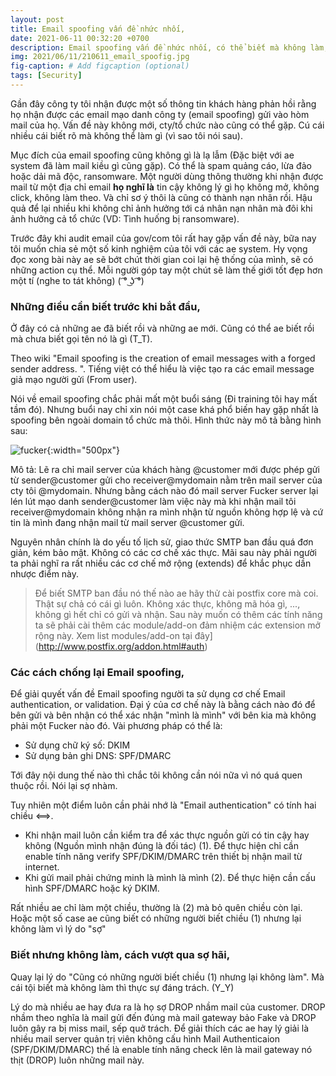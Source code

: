 ```yaml
---
layout: post
title: Email spoofing vấn đề nhức nhối,
date: 2021-06-11 00:32:20 +0700
description: Email spoofing vấn đề nhức nhối, có thể biết mà không làm,
img: 2021/06/11/210611_email_spoofig.jpg
fig-caption: # Add figcaption (optional)
tags: [Security]
---
```


Gần đây công ty tôi nhận được một số thông tin khách hàng phản hồi rằng họ nhận được các email mạo danh công ty (email spoofing) gửi vào hòm mail của họ. Vấn đề này không mới, cty/tổ chức nào cũng có thể gặp. Cú cái nhiều cái biết rõ mà không thể làm gì (vì sao tôi nói sau).

Mục đích của email spoofing cũng không gì là lạ lẫm (Đặc biệt với ae system đã làm mail kiều gì cũng gặp). Có thể là spam quảng cáo, lừa đảo hoặc dải mã độc, ransomware. Một người dùng thông thường khi nhận được mail từ một địa chỉ email **họ nghĩ là** tin cậy không lý gì họ không mở, không click, không làm theo. Và chỉ sơ ý thôi là cũng có thành nạn nhân rồi. Hậu quả để lại nhiều khi không chỉ ảnh hưởng tới cá nhân nạn nhân mà đôi khi ảnh hưởng cả tổ chức (VD: Tình huống bị ransomware).

Trước đây khi audit email của gov/com tôi rất hay gặp vấn đề này, bữa nay tôi muốn chia sẻ một số kinh nghiệm của tôi với các ae system. Hy vọng đọc xong bài này ae sẽ bớt chút thời gian coi lại hệ thống của mình, sẽ có những action cụ thể. Mỗi người góp tay một chút sẽ làm thế giới tốt đẹp hơn một tí (nghe to tát không)  ( ͡° ͜ʖ ͡°)

### Những điều cần biết trước khi bắt đầu,

Ở đây có cả những ae đã biết rồi và những ae mới. Cũng có thể ae biết rồi mà chưa biết gọi tên nó là gì (T_T).

Theo wiki "Email spoofing is the creation of email messages with a forged sender address. ". Tiếng việt có thể hiểu là việc tạo ra các email message giả mạo người gửi (From user).

Nói về email spoofing chắc phải mất một buổi sáng (Đi training tôi hay mất tầm đó). Nhưng buổi nay chỉ xin nói một case khá phổ biến hay gặp nhất là spoofing bên ngoài domain tổ chức mà thôi. Hình thức này mô tả bằng hình sau:

![fucker]( {{site.url}}/assets/img/2021/06/11/210611_fake_mail.png){:width="500px"}

Mô tả: Lẽ ra chỉ mail server của khách hàng @customer mới được phép gửi từ sender@customer gửi cho receiver@mydomain nằm trên mail server của cty tôi @mydomain. Nhưng bằng cách nào đó mail server Fucker server lại lén lút mạo danh sender@customer làm việc này mà khi nhận mail tôi receiver@mydomain không nhận ra mình nhận từ nguồn không hợp lệ và cứ tin là mình đang nhận mail từ mail server @customer gửi.

Nguyên nhân chính là do yếu tố lịch sử, giao thức SMTP ban đầu quá đơn giản, kém bảo mật. Không có các cơ chế xác thực. Mãi sau này phải người ta phải nghĩ ra rất nhiều các cơ chế mở rộng (extends) để khắc phục dần nhược điểm này. 

>Để biết SMTP ban đầu nó thế nào ae hãy thử cài postfix core mà coi. Thật sự chả có cái gì luôn. Không xác thực, không mã hóa gì, ..., không gì hết chỉ có gửi và nhận. Sau này muốn có thêm các tính năng ta sẽ phải cài thêm các module/add-on đảm nhiệm các extension mở rộng này. Xem list modules/add-on tại đây](http://www.postfix.org/addon.html#auth) 


### Các cách chống lại Email spoofing,

Để giải quyết vấn đề Email spoofing người ta sử dụng cơ chế Email authentication, or validation. Đại ý của cơ chế này là bằng cách nào đó để bên gửi và bên nhận có thể xác nhận "mình là mình" với bên kia mà không phải một Fucker nào đó. Vài phương pháp có thể là:

* Sử dụng chữ ký số: DKIM
* Sử dụng bản ghi DNS: SPF/DMARC

Tới đây nội dung thế nào thì chắc tôi không cần nói nữa vì nó quá quen thuộc rồi. Nói lại sợ nhàm. 

Tuy nhiên một điểm luôn cần phải nhớ là "Email authentication" có tính hai chiều <==>.

* Khi nhận mail luôn cần kiểm tra để xác thực nguồn gửi có tin cậy hay không (Nguồn mình nhận đúng là đối tác) (1). Để thực hiện chỉ cần enable tính năng verify SPF/DKIM/DMARC trên thiết bị nhận mail từ internet.
* Khi gửi mail phải chứng minh là mình là mình (2). Để thực hiện cần cấu hình SPF/DMARC hoặc ký DKIM.

Rất nhiều ae chỉ làm một chiều, thường là (2) mà bỏ quên chiều còn lại. 
Hoặc một số case ae cũng biết có những người biết chiều (1) nhưng lại không làm vì lý do "sợ"

### Biết nhưng không làm, cách vượt qua sợ hãi,

Quay lại lý do "Cũng có những người biết chiều (1) nhưng lại không làm". Mà cái tội biết mà không làm thì thực sự đáng trách. (Y_Y)

Lý do mà nhiều ae hay đưa ra là họ sợ DROP nhầm mail của customer. DROP nhầm theo nghĩa là mail gửi đến đúng mà mail gateway bảo Fake và DROP luôn gây ra bị miss mail, sếp quở trách. Để giải thích các ae hay lý giải là nhiều mail server quản trị viên không cấu hình Mail Authenticaion (SPF/DKIM/DMARC) thế là enable tính năng check lên là mail gateway nó thịt (DROP) luôn những mail này.

